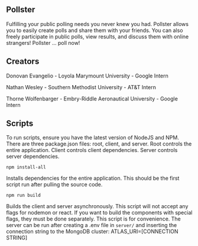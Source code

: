 ## Pollster

Fulfilling your public polling needs you never knew you had. Pollster allows you to easily create polls and share them with your friends. You can also freely participate in public polls, view results, and discuss them with online strangers! Pollster ... poll now!

## Creators

Donovan Evangelio - Loyola Marymount University - Google Intern

Nathan Wesley - Southern Methodist University - AT&T Intern

Thorne Wolfenbarger - Embry-Riddle Aeronautical University - Google Intern
## Scripts

To run scripts, ensure you have the latest version of NodeJS and NPM. There are three package.json files: root, client, and server. Root controls the entire application. Client controls client dependencies. Server controls server dependencies.

```
npm install-all
```

Installs dependencies for the entire application. This should be the first script run after pulling the source code.

```
npm run build
```

Builds the client and server asynchronously. This script will not accept any flags for nodemon or react. If you want to build the components with special flags, they must be done separately. This script is for convenience. The server can be run after creating a .env file in ```server/``` and inserting the connection string to the MongoDB cluster: ATLAS_URI=[CONNECTION STRING]
